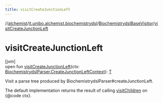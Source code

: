 ```yaml
---
title: visitCreateJunctionLeft
---
```

//[alchemist](../../../index.html)/[it.unibo.alchemist.biochemistrydsl](../index.html)/[BiochemistrydslBaseVisitor](index.html)/[visitCreateJunctionLeft](visit-create-junction-left.html)



# visitCreateJunctionLeft



[jvm]\
open fun [visitCreateJunctionLeft](visit-create-junction-left.html)(ctx: [BiochemistrydslParser.CreateJunctionLeftContext](../-biochemistrydsl-parser/-create-junction-left-context/index.html)): [T](../../it.unibo.alchemist.model.implementations.conditions/-generic-molecule-present/index.html)



Visit a parse tree produced by BiochemistrydslParser#createJunctionLeft. 



The default implementation returns the result of calling [visitChildren](index.html#668592954%2FFunctions%2F-134779887) on {@code ctx}.




